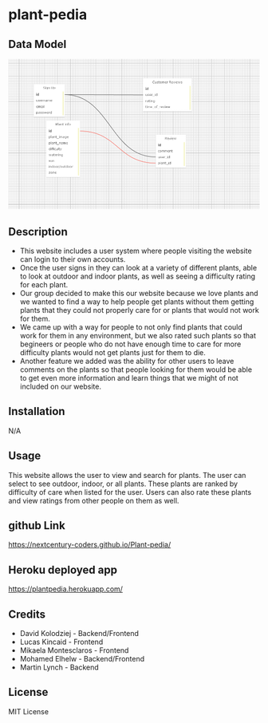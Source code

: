 # plant-pedia

## Data Model

![Image](public/Images/project2_DataModel.png)

## Description

- This website includes a user system where people visiting the website can login to their own accounts.
- Once the user signs in they can look at a variety of different plants, able to look at outdoor and indoor plants, as well as seeing a difficulty rating for each plant.
- Our group decided to make this our website because we love plants and we wanted to find a way to help people get plants without them getting plants that they could not properly care for or plants that would not work for them.
- We came up with a way for people to not only find plants that could work for them in any environment, but we also rated such plants so that begineers or people who do not have enough time to care for more difficulty plants would not get plants just for them to die.
- Another feature we added was the ability for other users to leave comments on the plants so that people looking for them would be able to get even more information and learn things that we might of not included on our website.

## Installation

N/A

## Usage

This website allows the user to view and search for plants. The user can select to see outdoor, indoor, or all plants. These plants are ranked by difficulty of care when listed for the user. Users can also rate these plants and view ratings from other people on them as well.

## github Link

https://nextcentury-coders.github.io/Plant-pedia/

## Heroku deployed app

https://plantpedia.herokuapp.com/

## Credits

- David Kolodziej - Backend/Frontend
- Lucas Kincaid - Frontend
- Mikaela Montesclaros - Frontend
- Mohamed Elhelw - Backend/Frontend
- Martin Lynch - Backend

## License

MIT License